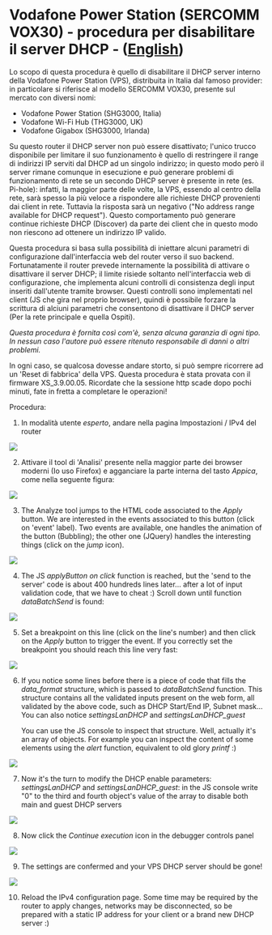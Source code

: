 # Vodafone Power Station (SERCOMM VOX30) - procedura per disabilitare il server DHCP - ([English](/README.md))

Lo scopo di questa procedura è quello di disabilitare il DHCP server interno della Vodafone Power Station (VPS), distribuita in Italia dal famoso provider: in particolare si riferisce al modello SERCOMM VOX30, presente sul mercato con diversi nomi:
* Vodafone Power Station (SHG3000, Italia)
* Vodafone Wi-Fi Hub (THG3000, UK)
* Vodafone Gigabox (SHG3000, Irlanda)

Su questo router il DHCP server non può essere disattivato; l'unico trucco disponibile per limitare il suo funzionamento è quello di restringere il range di indirizzi IP serviti dal DHCP ad un singolo indirizzo; in questo modo però il server rimane comunque in esecuzione e può generare problemi di funzionamento di rete se un secondo DHCP server è presente in rete (es. Pi-hole): infatti, la maggior parte delle volte, la VPS, essendo al centro della rete, sarà spesso la più veloce a rispondere alle richieste DHCP provenienti dai client in rete. Tuttavia la risposta sarà un negativo ("No address range available for DHCP request"). Questo comportamento può generare continue richieste DHCP (Discover) da parte dei client che in questo modo non riescono ad ottenere un indirizzo IP valido.

Questa procedura si basa sulla possibilità di iniettare alcuni parametri di configurazione dall'interfaccia web del router verso il suo backend. Fortunatamente il router prevede internamente la possibilità di attivare o disattivare il server DHCP; il limite risiede soltanto nell'interfaccia web di configurazione, che implementa alcuni controlli di consistenza degli input inseriti dall'utente tramite browser. Questi controlli sono implementati nel client (JS che gira nel proprio browser), quindi è possibile forzare la scrittura di alciuni parametri che consentono di disattivare il DHCP server (Per la rete principale e quella Ospiti).

_Questa procedura è fornita così com'è, senza alcuna garanzia di ogni tipo. In nessun caso l'autore può essere ritenuto responsabile di danni o altri problemi._

In ogni caso, se qualcosa dovesse andare storto, si può sempre ricorrere ad un 'Reset di fabbrica' della VPS.
Questa procedura è stata provata con il firmware XS_3.9.00.05.
Ricordate che la sessione http scade dopo pochi minuti, fate in fretta a completare le operazioni!

Procedura:

1. In modalità utente _esperto_, andare nella pagina Impostazioni / IPv4 del router

  ![](VPS1.PNG)
 
2. Attivare il tool di 'Analisi' presente nella maggior parte dei browser moderni (Io uso Firefox) e agganciare la parte interna del tasto _Appica_, come nella seguente figura:

  ![](VPS2.PNG)
  
3. The Analyze tool jumps to the HTML code associated to the _Apply_ button. We are interested in the events associated to this button (click on 'event' label). Two events are available, one handles the animation of the button (Bubbling); the other one (JQuery) handles the interesting things (click on the _jump_ icon).

  ![](VPS3.PNG)
  
4. The JS _applyButton on click_ function is reached, but the 'send to the server' code is about 400 hundreds lines later... after a lot of input validation code, that we have to cheat :)
  Scroll down until function _dataBatchSend_ is found:

  ![](VPS4.PNG)
  
5. Set a breakpoint on this line (click on the line's number) and then click on the _Apply_ button to trigger the event. If you correctly set the breakpoint you should reach this line very fast:

  ![](VPS5.PNG)
  
6. If you notice some lines before there is a piece of code that fills the _data_format_ structure, which is passed to _dataBatchSend_ function. This structure contains all the validated inputs present on the web form, all validated by the above code, such as DHCP Start/End IP, Subnet mask... You can also notice _settingsLanDHCP_ and _settingsLanDHCP_guest_

   You can use the JS console to inspect that structure. Well, actually it's an array of objects. For example you can inspect the content of some elements using the _alert_ function, equivalent to old glory _printf_ :)

  ![](VPS7.PNG)

7. Now it's the turn to modify the DHCP enable parameters: _settingsLanDHCP_ and _settingsLanDHCP_guest_: in the JS console write "0" to the third and fourth object's value of the array to disable both main and guest DHCP servers

  ![](VPS8.PNG)
  
8. Now click the _Continue execution_ icon in the debugger controls panel

  ![](VPS9.PNG)
  
9. The settings are confermed and your VPS DHCP server should be gone!

  ![](VPS10.PNG)

10. Reload the IPv4 configuration page. Some time may be required by the router to apply changes, networks may be disconnected, so be prepared with a static IP address for your client or a brand new DHCP server :)



